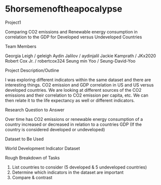 # 5horsemenoftheapocalypse
Project1

Comparing CO2 emissions and Renewable energy consumption in correlation to the GDP for Developed versus Undeveloped Countries

Team Members

Georgia Leigh / geleigh 
Aydin Jalilov / aydinjalil
Jackie Kamprath / JKx2020
Robert Cox Jr. / robertcox324
Seung min Yoo / Seung-David-Yoo

Project Description/Outline

I was exploring different indicators within the same dataset and there are interesting things. CO2 emission and GDP correlation in US and US versus developed countries. We are looking at different sources of the CO2 emissions and their correlation to CO2 emission per capita, etc. We can then relate it to the life expectancy as well or different indicators.

Research Question to Answer

Over time has CO2 emissions or renewable energy consumption of a country increased or decreased in relation to a countries GDP (If the country is considered developed or undeveloped)

Dataset to Be Used

World Development Indicator Dataset


Rough Breakdown of Tasks

1. List countries to consider (5 developed & 5 undeveloped countries)
2. Determine which indicators in the dataset are important
3. Compare & contrast